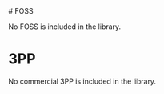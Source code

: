 <head>
    <title>FOSS and 3PP</title>
</head>
# FOSS

No FOSS is included in the library.

# 3PP

No commercial 3PP is included in the library.